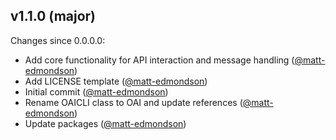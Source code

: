 ## v1.1.0 (major)

Changes since 0.0.0.0:

- Add core functionality for API interaction and message handling ([@matt-edmondson](https://github.com/matt-edmondson))
- Add LICENSE template ([@matt-edmondson](https://github.com/matt-edmondson))
- Initial commit ([@matt-edmondson](https://github.com/matt-edmondson))
- Rename OAICLI class to OAI and update references ([@matt-edmondson](https://github.com/matt-edmondson))
- Update packages ([@matt-edmondson](https://github.com/matt-edmondson))


